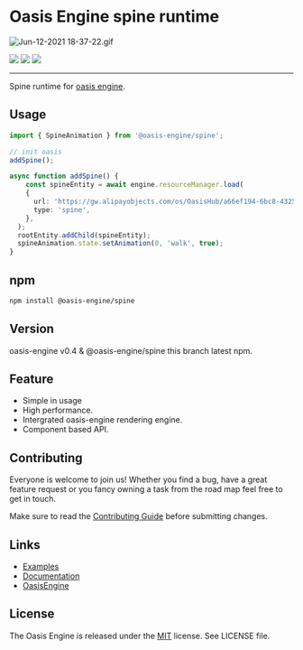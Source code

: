 

# Oasis Engine spine runtime
![Jun-12-2021 18-37-22.gif](https://intranetproxy.alipay.com/skylark/lark/0/2021/gif/76063/1623494276374-ed91e2f0-b627-4866-8017-3dade59d8eb3.gif#clientId=u02ca4e9b-9d68-4&from=paste&height=245&id=uce07a058&margin=%5Bobject%20Object%5D&name=Jun-12-2021%2018-37-22.gif&originHeight=360&originWidth=348&originalType=binary&ratio=3&size=1583736&status=done&style=none&taskId=u242d4f20-ec00-4d25-a133-c5011031356&width=236.99431610107422)


![](https://img.shields.io/npm/v/@oasis-engine/engine-spine#id=QfHW0&originHeight=20&originWidth=80&originalType=binary&ratio=1&status=done&style=none)
![](https://img.shields.io/bundlephobia/minzip/@oasis-engine/engine-spine#id=yUnp4&originHeight=20&originWidth=144&originalType=binary&ratio=1&status=done&style=none)
![](https://img.shields.io/npm/dm/@oasis-engine/engine-spine#id=lqs8U&originHeight=20&originWidth=134&originalType=binary&ratio=1&status=done&style=none)

---



Spine runtime for [oasis engine](https://github.com/oasis-engine/engine).
## 
## Usage


```typescript
import { SpineAnimation } from '@oasis-engine/spine';

// init oasis
addSpine();

async function addSpine() {
	const spineEntity = await engine.resourceManager.load(
    {
      url: 'https://gw.alipayobjects.com/os/OasisHub/a66ef194-6bc8-4325-9a59-6ea9097225b1/1620888427489.json',
      type: 'spine',
    },
  );
  rootEntity.addChild(spineEntity);
  spineAnimation.state.setAnimation(0, 'walk', true);
}
```


## npm
```sh
npm install @oasis-engine/spine
```




## Version
oasis-engine v0.4 & @oasis-engine/spine this branch latest npm.


## Feature

- Simple in usage
- High performance.
- Intergrated oasis-engine rendering engine.
- Component based API.



## Contributing
Everyone is welcome to join us! Whether you find a bug, have a great feature request or you fancy owning a task from the road map feel free to get in touch.
​

Make sure to read the [Contributing Guide](.github/HOW_TO_CONTRIBUTE.md) before submitting changes.


## Links

- [Examples](https://oasisengine.cn/0.3/examples#spine)
- [Documentation](https://oasisengine.cn/0.3/docs/spine-cn#gatsby-focus-wrapper)
- [OasisEngine](https://oasisengine.cn/)



## License


The Oasis Engine is released under the [MIT](https://opensource.org/licenses/MIT) license. See LICENSE file.
